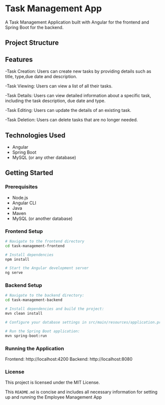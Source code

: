 # Task Management App

A Task Management Application built with Angular for the frontend and Spring Boot for the backend.

## Project Structure


## Features

-Task Creation: Users can create new tasks by providing details such as title, type,due date and description.

-Task Viewing: Users can view a list of all their tasks.

-Task Details: Users can view detailed information about a specific task, including the task description, due date and type.

-Task Editing: Users can update the details of an existing task.

-Task Deletion: Users can delete tasks that are no longer needed.

## Technologies Used

- Angular
- Spring Boot
- MySQL (or any other database)

## Getting Started

### Prerequisites

- Node.js
- Angular CLI
- Java
- Maven
- MySQL (or another database)

### Frontend Setup
```bash
# Navigate to the frontend directory
cd task-management-frontend

# Install dependencies
npm install

# Start the Angular development server
ng serve
```

### Backend Setup
```bash
# Navigate to the backend directory:
cd task-management-backend

# Install dependencies and build the project:
mvn clean install

# Configure your database settings in src/main/resources/application.properties

# Run the Spring Boot application:
mvn spring-boot:run
```

### Running the Application
Frontend: http://localhost:4200
Backend: http://localhost:8080

### License
This project is licensed under the MIT License.

This `README.md` is concise and includes all necessary information for setting up and running the Employee Management App


